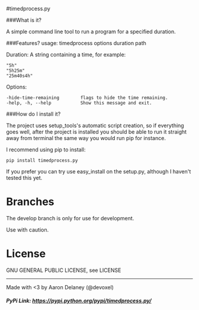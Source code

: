 #timedprocess.py

###What is it?

A simple command line tool to run a program for a specified duration.

###Features?
usage: timedprocess options duration path

Duration:
A string containing a time, for example:
```
"5h"
"5h25m"
"25m40s4h"
```

Options:
```
-hide-time-remaining		flags to hide the time remaining.
-help, -h, --help 			Show this message and exit.
```

###How do I install it?

The project uses setup_tools's automatic script creation, so if everything goes
well, after the project is installed you should be able to run it straight away
 from terminal the same way you would run pip for instance.

I recommend using pip to install:
```
pip install timedprocess.py
```

If you prefer you can try use easy_install on the setup.py, although I haven't tested this yet.

# Branches

The develop branch is only for use for development.

Use with caution.

# License
GNU GENERAL PUBLIC LICENSE, see LICENSE

----------------------

Made with <3 by Aaron Delaney (@devoxel)

##### PyPi Link: https://pypi.python.org/pypi/timedprocess.py/
